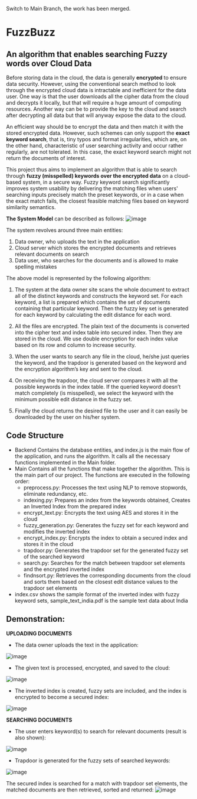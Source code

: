 Switch to Main Branch, the work has been merged.

# FuzzBuzz
## An algorithm that enables searching Fuzzy words over Cloud Data

Before storing data in the cloud, the data is generally **encrypted** to ensure data security. However,
using the conventional search method to look through the encrypted cloud data is
intractable and inefficient for the data user. One way is that the user downloads all
the cipher data from the cloud and decrypts it locally, but that will require a huge
amount of computing resources. Another way can be to provide the key to the cloud
and search after decrypting all data but that will anyway expose the data to the
cloud.

An efficient way should be to encrypt the data and then match it with the stored
encrypted data. However, such schemes can only support the **exact keyword
search**, that is, tiny typos and format irregularities, which are, on the other hand,
characteristic of user searching activity and occur rather regularly, are not tolerated.
In this case, the exact keyword search might not return the documents of interest.

This project thus aims to implement an algorithm that is able to search through
**fuzzy (misspelled) keywords over the encrypted data** on a cloud-based system,
in a secure way. Fuzzy keyword search significantly improves system usability by
delivering the matching files when users' searching inputs precisely match the preset
keywords, or in a case when the exact match fails, the closest feasible matching files
based on keyword similarity semantics.

**The System Model** can be described as follows:
![image](https://github.com/rt671/FuzzBuzz/assets/82562103/5de8e323-17ac-499c-abba-bcebe2a50492)

The system revolves around three main entities: 
1. Data owner, who uploads the text in the application
2. Cloud server which stores the encrypted documents and retrieves relevant documents on search
3. Data user, who searches for the documents and is allowed to make spelling mistakes

The above model is represented by the following algorithm:
1. The system at the data owner site scans the whole document to extract all of the distinct keywords and constructs the keyword set. For each keyword, a list
is prepared which contains the set of documents containing that particular keyword. Then the fuzzy key set is generated for each keyword by calculating the edit distance for each word. 

2. All the files are encrypted. The plain text of the documents is converted into the cipher text and index table into secured index. Then they are stored in the cloud. We use double encryption for each index value based on its row and column to increase security.

3. When the user wants to search any file in the cloud, he/she just queries the keyword, and the trapdoor is generated based on the keyword and the encryption algorithm’s key and sent to the cloud.

4. On receiving the trapdoor, the cloud server compares it with all the possible keywords in the index table. If the queried keyword doesn’t match completely
(is misspelled), we select the keyword with the minimum possible edit distance in the fuzzy set.

5. Finally the cloud returns the desired file to the user and it can easily be downloaded by the user on his/her system.


## Code Structure
- Backend
  Contains the database entities, and index.js is the main flow of the application, and runs the algorithm. It calls all the necessary functions implemented in the Main folder.
- Main
  Contains all the functions that make together the algorithm. This is the main part of our project. The functions are executed in the following order:
  - preprocess.py: Processes the text using NLP to remove stopwords, eliminate redundancy, etc.
  - indexing.py: Prepares an index from the keywords obtained, Creates an Inverted Index from the prepared index
  - encrypt_text.py: Encrypts the text using AES and stores it in the cloud
  - fuzzy_generation.py: Generates the fuzzy set for each keyword and modifies the inverted index
  - encrypt_index.py: Encrypts the index to obtain a secured index and stores it in the cloud
  - trapdoor.py: Generates the trapdoor set for the generated fuzzy set of the searched keyword
  - search.py: Searches for the match between trapdoor set elements and the encrypted inverted index
  - findnsort.py: Retrieves the corresponding documents from the cloud and sorts them based on the closest edit distance values to the trapdoor set elements
- index.csv shows the sample format of the inverted index with fuzzy keyword sets, sample_text_india.pdf is the sample text data about India

## Demonstration:
**UPLOADING DOCUMENTS**

- The data owner uploads the text in the application:
  
![image](https://github.com/rt671/FuzzBuzz/assets/82562103/8ca6f4d3-c1f3-408c-9f0c-1622cb032139)


- The given text is processed, encrypted, and saved to the cloud:
  
![image](https://github.com/rt671/FuzzBuzz/assets/82562103/1568c002-bb19-4169-a1d3-44944053d4a3)


- The inverted index is created, fuzzy sets are included, and the index is encrypted to become a secured index:
  
![image](https://github.com/rt671/FuzzBuzz/assets/82562103/d3f78987-03c8-4108-9560-94c7de9a4f24)

**SEARCHING DOCUMENTS**

- The user enters keyword(s) to search for relevant documents (result is also shown):
  
![image](https://github.com/rt671/FuzzBuzz/assets/82562103/0e2d60ae-0b8a-49a0-8349-18929f4fa655)

- Trapdoor is generated for the fuzzy sets of searched keywords:
  
![image](https://github.com/rt671/FuzzBuzz/assets/82562103/304b9354-cfe9-4232-80a7-9f1980eb63cb)

The secured index is searched for a match with trapdoor set elements, the matched documents are then retrieved, sorted and returned:
![image](https://github.com/rt671/FuzzBuzz/assets/82562103/8a2277d7-573d-4306-aeff-761436b9ef08)





